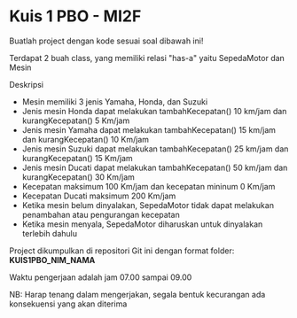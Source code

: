 # Kuis 1 PBO - MI2F

Buatlah project dengan kode sesuai soal dibawah ini!

Terdapat 2 buah class, yang memiliki relasi "has-a" yaitu SepedaMotor dan Mesin

Deskripsi 
- Mesin memiliki 3 jenis Yamaha, Honda, dan Suzuki
- Jenis mesin Honda dapat melakukan tambahKecepatan() 10 km/jam dan kurangKecepatan() 5 Km/jam
- Jenis mesin Yamaha dapat melakukan tambahKecepatan() 15 km/jam dan kurangKecepatan() 10 Km/jam
- Jenis mesin Suzuki dapat melakukan tambahKecepatan() 25 km/jam dan kurangKecepatan() 15 Km/jam
- Jenis mesin Ducati dapat melakukan tambahKecepatan() 50 km/jam dan kurangKecepatan() 30 Km/jam
- Kecepatan maksimum 100 Km/jam dan kecepatan mininum 0 Km/jam
- Kecepatan Ducati maksimum 200 Km/jam
- Ketika mesin belum dinyalakan, SepedaMotor tidak dapat melakukan penambahan atau pengurangan kecepatan
- Ketika mesin menyala, SepedaMotor diharuskan untuk dinyalakan terlebih dahulu

Project dikumpulkan di repositori Git ini dengan format folder: **KUIS1PBO_NIM_NAMA**

Waktu pengerjaan adalah jam 07.00 sampai 09.00

NB: Harap tenang dalam mengerjakan, segala bentuk kecurangan ada konsekuensi yang akan diterima
